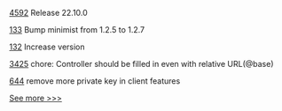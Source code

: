
[4592](https://github.com/hyperledger/besu/pull/4592) Release 22.10.0

[133](https://github.com/hyperledger/iroha-javascript/pull/133) Bump minimist from 1.2.5 to 1.2.7

[132](https://github.com/hyperledger/iroha-javascript/pull/132) Increase version

[3425](https://github.com/hyperledger/aries-framework-go/pull/3425) chore: Controller should be filled in even with relative URL(@base)

[644](https://github.com/hyperledger-labs/blockchain-carbon-accounting/pull/644) remove more private key in client features


[See more >>>](https://start-here.hyperledger.org/pull-requests)
